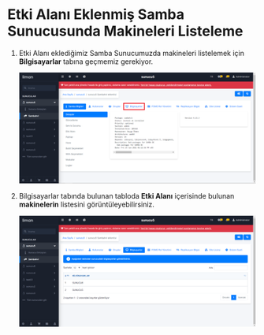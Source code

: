 # Etki Alanı Eklenmiş Samba Sunucusunda Makineleri Listeleme 

1. Etki Alanı eklediğimiz Samba Sunucumuzda makineleri listelemek için **Bilgisayarlar** tabına geçmemiz gerekiyor.

   <img src="/assets/Bilgisayarlar_1.png">

   

2. Bilgisayarlar tabında bulunan tabloda **Etki Alanı** içerisinde bulunan **makinelerin** listesini görüntüleyebilirsiniz.

   <img src="/assets/Bilgisayarlar_2.png">

